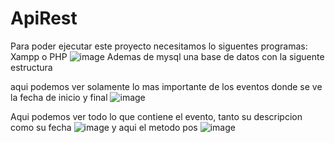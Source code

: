 # ApiRest

Para poder ejecutar este proyecto necesitamos lo siguentes programas:
Xampp o PHP
![image](https://github.com/PQuilodran/ApiRest/assets/30875338/dd27e18c-36fc-4e83-96b1-93cf618dc078)
Ademas de mysql
una base de datos con la siguente estructura

aqui podemos ver solamente lo mas importante de los eventos donde se ve la fecha de inicio y final
![image](https://github.com/PQuilodran/ApiRest/assets/30875338/30368edc-598d-4fce-8de5-05963227daea)


Aqui podemos ver todo lo que contiene el evento, tanto su descripcion como su fecha
![image](https://github.com/PQuilodran/ApiRest/assets/30875338/7b99560d-36e9-46d5-b880-9f239cd8ebe4)
y aqui el metodo pos 
![image](https://github.com/PQuilodran/ApiRest/assets/30875338/16180344-19fa-49c9-b628-5461dab40484)
